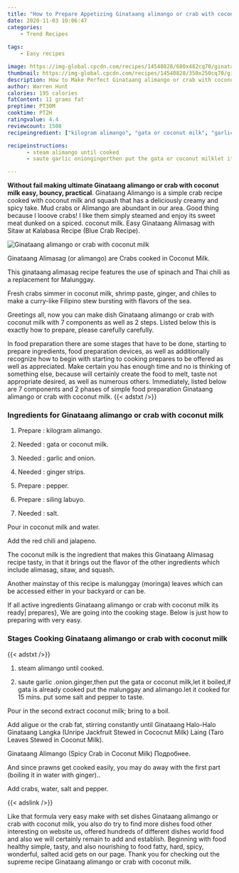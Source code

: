```yaml
---
title: "How to Prepare Appetizing Ginataang alimango or crab with coconut milk"
date: 2020-11-03 10:06:47
categories:
    - Trend Recipes
    
tags:
    - Easy recipes

image: https://img-global.cpcdn.com/recipes/14540828/680x482cq70/ginataang-alimango-or-crab-with-coconut-milk-recipe-main-photo.jpg
thumbnail: https://img-global.cpcdn.com/recipes/14540828/350x250cq70/ginataang-alimango-or-crab-with-coconut-milk-recipe-main-photo.jpg
description: How to Make Perfect Ginataang alimango or crab with coconut milk with 7 ingredients and 2 stages of easy cooking.
author: Warren Hunt
calories: 195 calories
fatContent: 11 grams fat
preptime: PT30M
cooktime: PT2H
ratingvalue: 4.4
reviewcount: 1508
recipeingredient: ["kilogram alimango", "gata or coconut milk", "garlic and onion", "ginger strips", "pepper", "siling labuyo", "salt"]

recipeinstructions: 
      - steam alimango until cooked 
      - saute garlic oniongingerthen put the gata or coconut milklet it boiledif gata is already cooked put the malunggay and alimangolet it cooked for 15 mins put some salt and pepper to taste

---
```




**Without fail making ultimate Ginataang alimango or crab with coconut milk easy, bouncy, practical**. Ginataang Alimango is a simple crab recipe cooked with coconut milk and squash that has a deliciously creamy and spicy take. Mud crabs or Alimango are abundant in our area. Good thing because I looove crabs! I like them simply steamed and enjoy its sweet meat dunked on a spiced. coconut milk. Easy Ginataang Alimasag with Sitaw at Kalabasa Recipe (Blue Crab Recipe).


![Ginataang alimango or crab with coconut milk](https://img-global.cpcdn.com/recipes/14540828/680x482cq70/ginataang-alimango-or-crab-with-coconut-milk-recipe-main-photo.jpg "Ginataang alimango or crab with coconut milk")



Ginataang Alimasag (or alimango) are Crabs cooked in Coconut Milk.

This ginataang alimasag recipe features the use of spinach and Thai chili as a replacement for Malunggay.

Fresh crabs simmer in coconut milk, shrimp paste, ginger, and chiles to make a curry-like Filipino stew bursting with flavors of the sea.


Greetings all, now you can make dish Ginataang alimango or crab with coconut milk with 7 components as well as 2 steps. Listed below this is exactly how to prepare, please carefully carefully.

In food preparation there are some stages that have to be done, starting to prepare ingredients, food preparation devices, as well as additionally recognize how to begin with starting to cooking prepares to be offered as well as appreciated. Make certain you has enough time and no is thinking of something else, because will certainly create the food to melt, taste not appropriate desired, as well as numerous others. Immediately, listed below are 7 components and 2 phases of simple food preparation Ginataang alimango or crab with coconut milk.
{{< adstxt />}}

### Ingredients for Ginataang alimango or crab with coconut milk


1. Prepare  : kilogram alimango.

1. Needed  : gata or coconut milk.

1. Needed  : garlic and onion.

1. Needed  : ginger strips.

1. Prepare  : pepper.

1. Prepare  : siling labuyo.

1. Needed  : salt.


Pour in coconut milk and water.

Add the red chili and jalapeno.

The coconut milk is the ingredient that makes this Ginataang Alimasag recipe tasty, in that it brings out the flavor of the other ingredients which include alimasag, sitaw, and squash.

Another mainstay of this recipe is malunggay (moringa) leaves which can be accessed either in your backyard or can be.


If all active ingredients Ginataang alimango or crab with coconut milk its ready| prepares}, We are going into the cooking stage. Below is just how to preparing with very easy.

### Stages Cooking Ginataang alimango or crab with coconut milk

{{< adstxt />}}


1. steam alimango until cooked.



1. saute garlic .onion.ginger,then put the gata or coconut milk,let it boiled,if gata is already cooked put the malunggay and alimango.let it cooked for 15 mins. put some salt and pepper to taste.




Pour in the second extract coconut milk; bring to a boil.

Add aligue or the crab fat, stirring constantly until Ginataang Halo-Halo Ginataang Langka (Unripe Jackfruit Stewed in Cococnut Milk) Laing (Taro Leaves Stewed in Coconut Milk).

Ginataang Alimango (Spicy Crab in Coconut Milk) Подробнее.

And since prawns get cooked easily, you may do away with the first part (boiling it in water with ginger)..

Add crabs, water, salt and pepper.


{{< adslink />}}

Like that formula very easy make with set dishes Ginataang alimango or crab with coconut milk, you also do try to find more dishes food other interesting on website us, offered hundreds of different dishes world food and also we will certainly remain to add and establish. Beginning with food healthy simple, tasty, and also nourishing to food fatty, hard, spicy, wonderful, salted acid gets on our page. Thank you for checking out the supreme recipe Ginataang alimango or crab with coconut milk.
